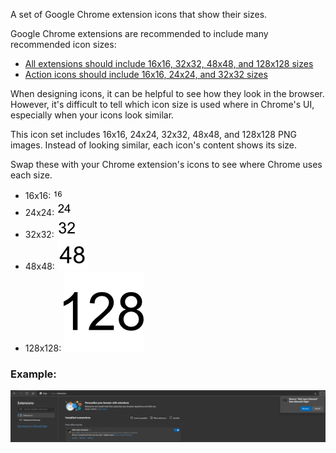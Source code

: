 A set of Google Chrome extension icons that show their sizes.

Google Chrome extensions are recommended to include many recommended icon sizes:

- [All extensions should include 16x16, 32x32, 48x48, and 128x128 sizes](https://developer.chrome.com/docs/extensions/mv3/manifest/icons/)
- [Action icons should include 16x16, 24x24, and 32x32 sizes](https://developer.chrome.com/docs/extensions/reference/action/#icon)

When designing icons, it can be helpful to see how they look in the browser. However, it's difficult to tell which icon size is used where in Chrome's UI, especially when your icons look similar.

This icon set includes 16x16, 24x24, 32x32, 48x48, and 128x128 PNG images. Instead of looking similar, each icon's content shows its size.

Swap these with your Chrome extension's icons to see where Chrome uses each size.

- 16x16:
![16x16 icon](16.png?raw=true)
- 24x24:
![24x24 icon](24.png?raw=true)
- 32x32:
![32x32 icon](32.png?raw=true)
- 48x48:
![48x48 icon](48.png?raw=true)
- 128x128:
![128x128 icon](128.png?raw=true)

### Example:

![128x128 icon](example.png?raw=true)
